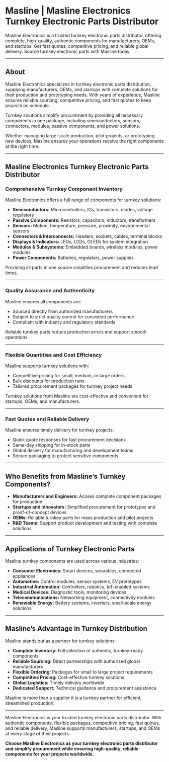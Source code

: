 # Masline | Masline Electronics Turnkey Electronic Parts Distributor

Masline Electronics is a trusted turnkey electronic parts distributor, offering complete, high-quality, authentic components for manufacturers, OEMs, and startups. Get fast quotes, competitive pricing, and reliable global delivery. Source turnkey electronic parts with Masline today.

---

## About

Masline Electronics specializes in turnkey electronic parts distribution, supplying manufacturers, OEMs, and startups with complete solutions for their production and prototyping needs. With years of experience, Masline ensures reliable sourcing, competitive pricing, and fast quotes to keep projects on schedule.

Turnkey solutions simplify procurement by providing all necessary components in one package, including semiconductors, sensors, connectors, modules, passive components, and power solutions.

Whether managing large-scale production, pilot projects, or prototyping new devices, Masline ensures your operations receive the right components at the right time.

---

## Masline Electronics Turnkey Electronic Parts Distributor

### Comprehensive Turnkey Component Inventory

Masline Electronics offers a full range of components for turnkey solutions:

- **Semiconductors:** Microcontrollers, ICs, transistors, diodes, voltage regulators  
- **Passive Components:** Resistors, capacitors, inductors, transformers  
- **Sensors:** Motion, temperature, pressure, proximity, environmental sensors  
- **Connectors & Interconnects:** Headers, sockets, cables, terminal blocks  
- **Displays & Indicators:** LEDs, LCDs, OLEDs for system integration  
- **Modules & Subsystems:** Embedded boards, wireless modules, power modules  
- **Power Components:** Batteries, regulators, power supplies  

Providing all parts in one source simplifies procurement and reduces lead times.

---

### Quality Assurance and Authenticity

Masline ensures all components are:

- Sourced directly from authorized manufacturers  
- Subject to strict quality control for consistent performance  
- Compliant with industry and regulatory standards  

Reliable turnkey parts reduce production errors and support smooth operations.

---

### Flexible Quantities and Cost Efficiency

Masline supports turnkey solutions with:

- Competitive pricing for small, medium, or large orders  
- Bulk discounts for production runs  
- Tailored procurement packages for turnkey project needs  

Turnkey solutions from Masline are cost-effective and convenient for startups, OEMs, and manufacturers.

---

### Fast Quotes and Reliable Delivery

Masline ensures timely delivery for turnkey projects:

- Quick quote responses for fast procurement decisions  
- Same-day shipping for in-stock parts  
- Global delivery for manufacturing and development teams  
- Secure packaging to protect sensitive components  

---

## Who Benefits from Masline’s Turnkey Components?

- **Manufacturers and Engineers:** Access complete component packages for production  
- **Startups and Innovators:** Simplified procurement for prototypes and proof-of-concept devices  
- **OEMs:** Reliable turnkey parts for mass production and pilot projects  
- **R&D Teams:** Support product development and testing with complete solutions  

---

## Applications of Turnkey Electronic Parts

Masline turnkey components are used across various industries:

- **Consumer Electronics:** Smart devices, wearables, connected appliances  
- **Automotive:** Control modules, sensor systems, EV prototypes  
- **Industrial Automation:** Controllers, robotics, IoT-enabled systems  
- **Medical Devices:** Diagnostic tools, monitoring devices  
- **Telecommunications:** Networking equipment, connectivity modules  
- **Renewable Energy:** Battery systems, inverters, small-scale energy solutions  

---

## Masline’s Advantage in Turnkey Distribution

Masline stands out as a partner for turnkey solutions:

- **Complete Inventory:** Full selection of authentic, turnkey-ready components  
- **Reliable Sourcing:** Direct partnerships with authorized global manufacturers  
- **Flexible Ordering:** Packages for small to large project requirements  
- **Competitive Pricing:** Cost-effective turnkey solutions  
- **Global Logistics:** Timely delivery worldwide  
- **Dedicated Support:** Technical guidance and procurement assistance  

Masline is more than a supplier it is a turnkey partner for efficient, streamlined production.

---

Masline Electronics is your trusted turnkey electronic parts distributor. With authentic components, flexible packages, competitive pricing, fast quotes, and reliable delivery, Masline supports manufacturers, startups, and OEMs at every stage of their projects.  

**Choose Masline Electronics as your turnkey electronic parts distributor and simplify procurement while ensuring high-quality, reliable components for your projects worldwide.**
